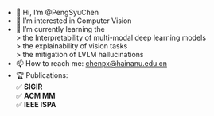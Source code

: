 - 👋 Hi, I’m @PengSyuChen
- 👀 I’m interested in Computer Vision
- 🌱 I’m currently learning the
</br>       > the Interpretability of multi-modal deep learning models
</br>       > the explainability of vision tasks
</br>       > the mitigation of LVLM hallucinations
- 📫 How to reach me: [chenpx@hainanu.edu.cn](mailto:chenpx@hainanu.edu.cn)
- 🏆 Publications:
</br>       ✅ **SIGIR**
</br>       ✅ **ACM MM**
</br>       ✅ **IEEE ISPA**

